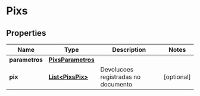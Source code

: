 
# Pixs

## Properties
Name | Type | Description | Notes
------------ | ------------- | ------------- | -------------
**parametros** | [**PixsParametros**](PixsParametros.md) |  | 
**pix** | [**List&lt;PixsPix&gt;**](PixsPix.md) | Devolucoes registradas no documento |  [optional]




